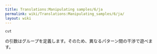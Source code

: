 ```yaml
---
title: Translations:Manipulating samples/6/ja
permalink: wiki/Translations:Manipulating_samples/6/ja/
layout: wiki
---
```


``` Haskell
cut
```

の引数はグループを定義します。そのため、異なるパターン間の干渉で遊べます。
